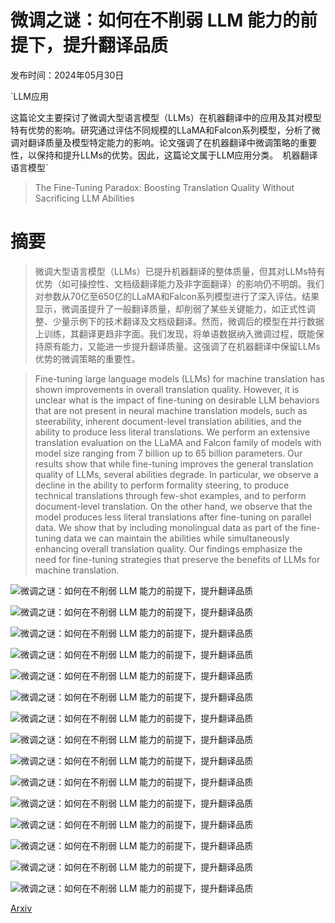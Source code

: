 # 微调之谜：如何在不削弱 LLM 能力的前提下，提升翻译品质

发布时间：2024年05月30日

`LLM应用

这篇论文主要探讨了微调大型语言模型（LLMs）在机器翻译中的应用及其对模型特有优势的影响。研究通过评估不同规模的LLaMA和Falcon系列模型，分析了微调对翻译质量及模型特定能力的影响。论文强调了在机器翻译中微调策略的重要性，以保持和提升LLMs的优势。因此，这篇论文属于LLM应用分类。` `机器翻译` `语言模型`

> The Fine-Tuning Paradox: Boosting Translation Quality Without Sacrificing LLM Abilities

# 摘要

> 微调大型语言模型（LLMs）已提升机器翻译的整体质量，但其对LLMs特有优势（如可操控性、文档级翻译能力及非字面翻译）的影响仍不明朗。我们对参数从70亿至650亿的LLaMA和Falcon系列模型进行了深入评估。结果显示，微调虽提升了一般翻译质量，却削弱了某些关键能力，如正式性调整、少量示例下的技术翻译及文档级翻译。然而，微调后的模型在并行数据上训练，其翻译更趋非字面。我们发现，将单语数据纳入微调过程，既能保持原有能力，又能进一步提升翻译质量。这强调了在机器翻译中保留LLMs优势的微调策略的重要性。

> Fine-tuning large language models (LLMs) for machine translation has shown improvements in overall translation quality. However, it is unclear what is the impact of fine-tuning on desirable LLM behaviors that are not present in neural machine translation models, such as steerability, inherent document-level translation abilities, and the ability to produce less literal translations. We perform an extensive translation evaluation on the LLaMA and Falcon family of models with model size ranging from 7 billion up to 65 billion parameters. Our results show that while fine-tuning improves the general translation quality of LLMs, several abilities degrade. In particular, we observe a decline in the ability to perform formality steering, to produce technical translations through few-shot examples, and to perform document-level translation. On the other hand, we observe that the model produces less literal translations after fine-tuning on parallel data. We show that by including monolingual data as part of the fine-tuning data we can maintain the abilities while simultaneously enhancing overall translation quality. Our findings emphasize the need for fine-tuning strategies that preserve the benefits of LLMs for machine translation.

![微调之谜：如何在不削弱 LLM 能力的前提下，提升翻译品质](../../../paper_images/2405.20089/wmt_general_quality_wmt.png)

![微调之谜：如何在不削弱 LLM 能力的前提下，提升翻译品质](../../../paper_images/2405.20089/wmt_formality_steering.png)

![微调之谜：如何在不削弱 LLM 能力的前提下，提升翻译品质](../../../paper_images/2405.20089/wmt_technical_domains_subset.png)

![微调之谜：如何在不削弱 LLM 能力的前提下，提升翻译品质](../../../paper_images/2405.20089/wmt_animacy.png)

![微调之谜：如何在不削弱 LLM 能力的前提下，提升翻译品质](../../../paper_images/2405.20089/wmt_idioms.png)

![微调之谜：如何在不削弱 LLM 能力的前提下，提升翻译品质](../../../paper_images/2405.20089/mono_ft_formal.png)

![微调之谜：如何在不削弱 LLM 能力的前提下，提升翻译品质](../../../paper_images/2405.20089/mono_ft_animacy.png)

![微调之谜：如何在不削弱 LLM 能力的前提下，提升翻译品质](../../../paper_images/2405.20089/mono_ft_domains.png)

![微调之谜：如何在不削弱 LLM 能力的前提下，提升翻译品质](../../../paper_images/2405.20089/mono_ft_idioms.png)

![微调之谜：如何在不削弱 LLM 能力的前提下，提升翻译品质](../../../paper_images/2405.20089/opus_general_quality_wmt.png)

![微调之谜：如何在不削弱 LLM 能力的前提下，提升翻译品质](../../../paper_images/2405.20089/wmt_formality_steering_comet.png)

![微调之谜：如何在不削弱 LLM 能力的前提下，提升翻译品质](../../../paper_images/2405.20089/opus_formality_steering.png)

![微调之谜：如何在不削弱 LLM 能力的前提下，提升翻译品质](../../../paper_images/2405.20089/wmt_technical_domains_full.png)

![微调之谜：如何在不削弱 LLM 能力的前提下，提升翻译品质](../../../paper_images/2405.20089/opus_technical_domains_full.png)

![微调之谜：如何在不削弱 LLM 能力的前提下，提升翻译品质](../../../paper_images/2405.20089/opus_animacy.png)

[Arxiv](https://arxiv.org/abs/2405.20089)